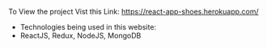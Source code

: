 To View the project Vist this Link: https://react-app-shoes.herokuapp.com/
 - Technologies being used in this website:
 - ReactJS, Redux, NodeJS, MongoDB
